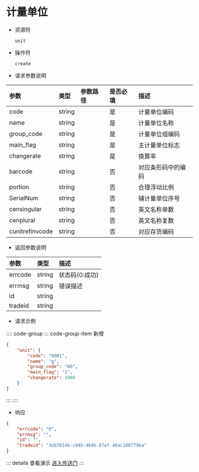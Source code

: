 # 计量单位

- 资源符

  `unit`
  
- 操作符

  `create`

- 请求参数说明

|参数|类型|参数路径|是否必填|描述|
|:-|:-|:-|:-|:-|
|code|string||是|计量单位编码|
|name|string||是|计量单位名称|
|group_code|string||是|计量单位组编码|
|main_flag|string||是|主计量单位标志|
|changerate|string||是|换算率|
|barcode|string||否|对应条形码中的编码|
|portion|string||否|合理浮动比例|
|SerialNum|string||否|辅计量单位序号|
|censingular|string||否|英文名称单数|
|cenplural|string||否|英文名称复数|
|cunitrefinvcode|string||否|对应存货编码|

- 返回参数说明

|参数|类型|描述|
|:-|:-|:-|
|errcode|string|状态码(0:成功)|
|errmsg|string|错误描述|
|id|string||
|tradeid|string||

- 请求示例

:::: code-group
::: code-group-item 新增

```json
{
    "unit": {
        "code": "0001",
        "name": "g",
        "group_code": "00",
        "main_flag": "1",
        "changerate": 1000
    }
}
```

:::
::::

- 响应

```json
{
    "errcode": "0",
    "errmsg": "",
    "id": "",
    "tradeid": "3eb76146-c94b-4b4b-87ef-40ac1087f9ba"
}
```

::: details 查看演示
[进入传送门](/images/erp/gif/unit.gif)
:::
